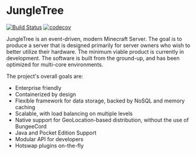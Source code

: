 # JungleTree

[![Build Status](https://travis-ci.org/JungleTree/JungleTree.svg?branch=master)](https://travis-ci.org/JungleTree/JungleTree) [![codecov](https://codecov.io/gh/JungleTree/JungleTree/branch/master/graph/badge.svg)](https://codecov.io/gh/JungleTree/JungleTree)

JungleTree is an event-driven, modern Minecraft Server. The goal is to produce a server that is designed primarily for server owners who wish to better utilize their hardware. The minimum viable product is currently in development. The software is built from the ground-up, and has been optimized for multi-core environments.

The project's overall goals are:

* Enterprise friendly
* Containerized by design
* Flexible framework for data storage, backed by NoSQL and memory caching
* Scalable, with load balancing on multiple levels
* Native support for GeoLocation-based distribution, without the use of BungeeCord
* Java and Pocket Edition Support
* Modular API for developers
* Hotswap plugins on-the-fly
